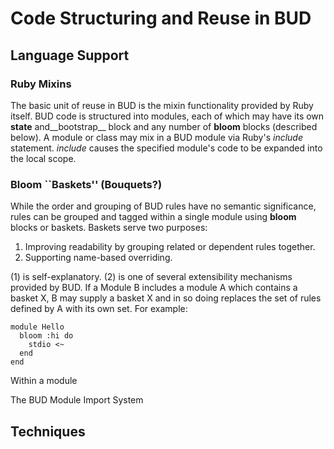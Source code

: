 # Code Structuring and Reuse in BUD

## Language Support

### Ruby Mixins

The basic unit of reuse in BUD is the mixin functionality provided by Ruby itself.  BUD code is structured into modules, each of which may have its own __state__ and__bootstrap__ block and any number of __bloom__ blocks (described below).  A module or class may mix in a BUD module via Ruby's _include_ statement.  _include_ causes the specified module's code to be expanded into the local scope.

### Bloom ``Baskets'' (Bouquets?)

While the order and grouping of BUD rules have no semantic significance, rules can be grouped and tagged within a single module using __bloom__ blocks or baskets.  Baskets serve two purposes:
 
 1. Improving readability by grouping related or dependent rules together.
 2. Supporting name-based overriding.

(1) is self-explanatory.  (2) is one of several extensibility mechanisms provided by BUD.  If a Module B includes a module A which contains a basket X, B may supply a basket X and in so doing replaces the set of rules defined by A with its own set.  For example:

    module Hello
      bloom :hi do
        stdio <~ 
      end
    end

Within a module

 The BUD Module Import System

## Techniques



